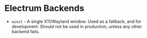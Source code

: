 # Electrum Backends

- `winit` - A single X11/Wayland window. Used as a fallback, and for development. Should not be used in production, unless any other backend fails.